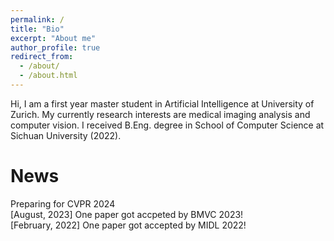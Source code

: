 ```yaml
---
permalink: /
title: "Bio"
excerpt: "About me"
author_profile: true
redirect_from: 
  - /about/
  - /about.html
---
```



Hi, I am a first year master student in Artificial Intelligence at  University of Zurich. My currently research interests are medical imaging analysis and computer vision. I received B.Eng. degree in School of Computer Science at Sichuan University (2022).

News
======
Preparing for CVPR 2024 <br>
[August, 2023] One paper got accpeted by BMVC 2023!  
[February, 2022] One paper got accepted by MIDL 2022!  

<!-- Music
======
<html>
<head>
    <title>APlayer and MetingJS Demo</title>
    <link href="https://cdn.jsdelivr.net/npm/aplayer@1.7.0/dist/APlayer.min.css" rel="stylesheet">
    <script src="https://cdn.jsdelivr.net/npm/aplayer@1.7.0/dist/APlayer.min.js"></script>
</head>
<body>
    <div class="aplayer" data-id="002QE24W26baEy" data-server="tencent" data-type="album" data-fixed="true" data-autoplay="false"></div>
    <script src="https://cdn.jsdelivr.net/npm/meting@1.1.0/dist/Meting.min.js"></script>
</body>

</html> -->





